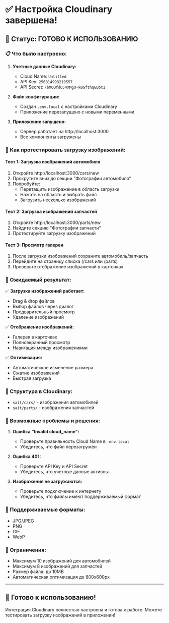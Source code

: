 # ✅ Настройка Cloudinary завершена!

## 🎉 Статус: ГОТОВО К ИСПОЛЬЗОВАНИЮ

### 📋 Что было настроено:

1. **Учетные данные Cloudinary:**
   - Cloud Name: `Untitled`
   - API Key: `256814993219557`
   - API Secret: `FbMOQfdO54XMgU-k0GfthqGDbtI`

2. **Файл конфигурации:**
   - Создан `.env.local` с настройками Cloudinary
   - Приложение перезапущено с новыми переменными

3. **Приложение запущено:**
   - Сервер работает на http://localhost:3000
   - Все компоненты загружены

### 🧪 Как протестировать загрузку изображений:

#### Тест 1: Загрузка изображений автомобиля
1. Откройте http://localhost:3000/cars/new
2. Прокрутите вниз до секции "Фотографии автомобиля"
3. Попробуйте:
   - Перетащить изображение в область загрузки
   - Нажать на область и выбрать файл
   - Загрузить несколько изображений

#### Тест 2: Загрузка изображений запчастей
1. Откройте http://localhost:3000/parts/new
2. Найдите секцию "Фотографии запчасти"
3. Протестируйте загрузку изображений

#### Тест 3: Просмотр галереи
1. После загрузки изображений сохраните автомобиль/запчасть
2. Перейдите на страницу списка (/cars или /parts)
3. Проверьте отображение изображений в карточках

### 🎯 Ожидаемый результат:

✅ **Загрузка изображений работает:**
- Drag & drop файлов
- Выбор файлов через диалог
- Предварительный просмотр
- Удаление изображений

✅ **Отображение изображений:**
- Галерея в карточках
- Полноэкранный просмотр
- Навигация между изображениями

✅ **Оптимизация:**
- Автоматическое изменение размера
- Сжатие изображений
- Быстрая загрузка

### 📁 Структура в Cloudinary:
- `sait/cars/` - изображения автомобилей
- `sait/parts/` - изображения запчастей

### 🔧 Возможные проблемы и решения:

1. **Ошибка "Invalid cloud_name":**
   - Проверьте правильность Cloud Name в `.env.local`
   - Убедитесь, что файл перезагружен

2. **Ошибка 401:**
   - Проверьте API Key и API Secret
   - Убедитесь, что учетные данные активны

3. **Изображения не загружаются:**
   - Проверьте подключение к интернету
   - Убедитесь, что файлы имеют поддерживаемый формат

### 📝 Поддерживаемые форматы:
- JPG/JPEG
- PNG
- GIF
- WebP

### 📏 Ограничения:
- Максимум 10 изображений для автомобилей
- Максимум 8 изображений для запчастей
- Размер файла: до 10MB
- Автоматическая оптимизация до 800x600px

---

## 🚀 Готово к использованию!

Интеграция Cloudinary полностью настроена и готова к работе. Можете тестировать загрузку изображений в приложении!
